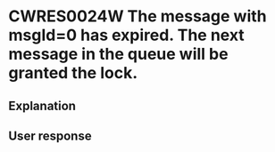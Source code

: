 # CWRES0024W The message with msgId=0 has expired. The next message in the queue will be granted the lock.

## Explanation

## User response
